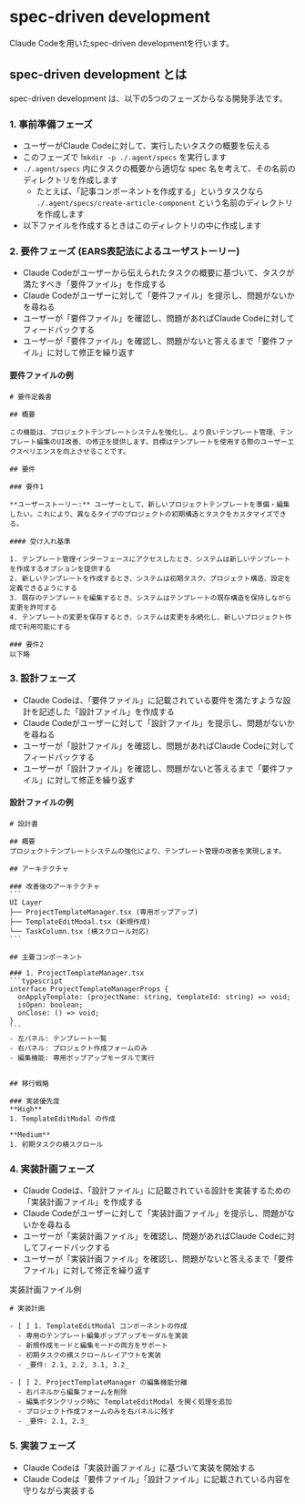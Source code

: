 # spec-driven development

Claude Codeを用いたspec-driven developmentを行います。

## spec-driven development とは

spec-driven development は、以下の5つのフェーズからなる開発手法です。

### 1. 事前準備フェーズ

- ユーザーがClaude Codeに対して、実行したいタスクの概要を伝える
- このフェーズで !`mkdir -p ./.agent/specs`  を実行します
- `./.agent/specs` 内にタスクの概要から適切な spec 名を考えて、その名前のディレクトリを作成します
    - たとえば、「記事コンポーネントを作成する」というタスクなら `./.agent/specs/create-article-component` という名前のディレクトリを作成します
- 以下ファイルを作成するときはこのディレクトリの中に作成します

### 2. 要件フェーズ (EARS表記法によるユーザストーリー)

- Claude Codeがユーザーから伝えられたタスクの概要に基づいて、タスクが満たすべき「要件ファイル」を作成する
- Claude Codeがユーザーに対して「要件ファイル」を提示し、問題がないかを尋ねる
- ユーザーが「要件ファイル」を確認し、問題があればClaude Codeに対してフィードバックする
- ユーザーが「要件ファイル」を確認し、問題がないと答えるまで「要件ファイル」に対して修正を繰り返す

#### 要件ファイルの例
```
# 要件定義書

## 概要

この機能は、プロジェクトテンプレートシステムを強化し、より良いテンプレート管理、テンプレート編集のUI改善、の修正を提供します。目標はテンプレートを使用する際のユーザーエクスペリエンスを向上させることです。

## 要件

### 要件1

**ユーザーストーリー:** ユーザーとして、新しいプロジェクトテンプレートを準備・編集したい。これにより、異なるタイプのプロジェクトの初期構造とタスクをカスタマイズできる。

#### 受け入れ基準

1. テンプレート管理インターフェースにアクセスしたとき、システムは新しいテンプレートを作成するオプションを提供する
2. 新しいテンプレートを作成するとき、システムは初期タスク、プロジェクト構造、設定を定義できるようにする
3. 既存のテンプレートを編集するとき、システムはテンプレートの既存構造を保持しながら変更を許可する
4. テンプレートの変更を保存するとき、システムは変更を永続化し、新しいプロジェクト作成で利用可能にする

### 要件2
以下略
```

### 3. 設計フェーズ

- Claude Codeは、「要件ファイル」に記載されている要件を満たすような設計を記述した「設計ファイル」を作成する
- Claude Codeがユーザーに対して「設計ファイル」を提示し、問題がないかを尋ねる
- ユーザーが「設計ファイル」を確認し、問題があればClaude Codeに対してフィードバックする
- ユーザーが「設計ファイル」を確認し、問題がないと答えるまで「要件ファイル」に対して修正を繰り返す

#### 設計ファイルの例

````
# 設計書

## 概要
プロジェクトテンプレートシステムの強化により、テンプレート管理の改善を実現します。

## アーキテクチャ

### 改善後のアーキテクチャ
```
UI Layer
├── ProjectTemplateManager.tsx (専用ポップアップ)
├── TemplateEditModal.tsx (新規作成)
└── TaskColumn.tsx (横スクロール対応)
```

## 主要コンポーネント

### 1. ProjectTemplateManager.tsx
```typescript
interface ProjectTemplateManagerProps {
  onApplyTemplate: (projectName: string, templateId: string) => void;
  isOpen: boolean;
  onClose: () => void;
}
```
- 左パネル: テンプレート一覧
- 右パネル: プロジェクト作成フォームのみ
- 編集機能: 専用ポップアップモーダルで実行


## 移行戦略

### 実装優先度
**High**
1. TemplateEditModal の作成

**Medium**
1. 初期タスクの横スクロール
````

### 4. 実装計画フェーズ

- Claude Codeは、「設計ファイル」に記載されている設計を実装するための「実装計画ファイル」を作成する
- Claude Codeがユーザーに対して「実装計画ファイル」を提示し、問題がないかを尋ねる
- ユーザーが「実装計画ファイル」を確認し、問題があればClaude Codeに対してフィードバックする
- ユーザーが「実装計画ファイル」を確認し、問題がないと答えるまで「要件ファイル」に対して修正を繰り返す

実装計画ファイル例
```
# 実装計画

- [ ] 1. TemplateEditModal コンポーネントの作成
  - 専用のテンプレート編集ポップアップモーダルを実装
  - 新規作成モードと編集モードの両方をサポート
  - 初期タスクの横スクロールレイアウトを実装
  - _要件: 2.1, 2.2, 3.1, 3.2_

- [ ] 2. ProjectTemplateManager の編集機能分離
  - 右パネルから編集フォームを削除
  - 編集ボタンクリック時に TemplateEditModal を開く処理を追加
  - プロジェクト作成フォームのみを右パネルに残す
  - _要件: 2.1, 2.3_
```

### 5. 実装フェーズ

- Claude Codeは「実装計画ファイル」に基づいて実装を開始する
- Claude Codeは「要件ファイル」「設計ファイル」に記載されている内容を守りながら実装する
